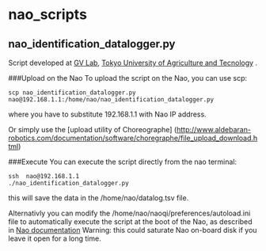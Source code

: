 nao_scripts
===========

nao_identification_datalogger.py
--------------------------------

Script developed at [GV Lab](http://www.tuat.ac.jp/~venture/), [Tokyo University of Agriculture and Tecnology](http://www.tuat.ac.jp/en/) .

###Upload on the Nao
To upload the script on the Nao, you can use scp:
```
scp nao_identification_datalogger.py nao@192.168.1.1:/home/nao/nao_identification_datalogger.py
```
where you have to substitute 192.168.1.1 with Nao IP address.

Or simply use the [upload utility of Choreographe]
(http://www.aldebaran-robotics.com/documentation/software/choregraphe/file_upload_download.html)

###Execute
You can execute the script directly from the nao terminal:
```
ssh  nao@192.168.1.1
./nao_identification_datalogger.py
```
this will save the data in the /home/nao/datalog.tsv file.

Alternativly you can modify the /home/nao/naoqi/preferences/autoload.ini file to automatically
execute the script at the boot of the Nao, as described in [Nao documentation](http://www.aldebaran-robotics.com/documentation/dev/python/running_python_code_on_the_robot.html)
Warning: this could saturate Nao on-board disk if you leave it open for a long time.
